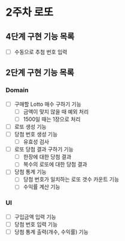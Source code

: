 # 2주차 로또

## 4단계 구현 기능 목록

- [ ] 수동으로 추첨 번호 입력

## 2단계 구현 기능 목록

### Domain

- [ ] 구매할 Lotto 매수 구하기 기능
    - [ ] 금액이 맞지 않을 때 예외 처리
    - [ ] 1500일 때는 1장으로 처리
- [ ] 로또 생성 기능
- [ ] 당첨 번호 생성 기능
    - [ ] 유효성 검사
- [ ] 로또 당첨 결과 구하기 기능
    - [ ] 한장에 대한 당첨 결과
    - [ ] 복수의 로또에 대한 당첨 결과
- [ ] 당첨 통계 기능
    - [ ] 당첨 번호가 일치하는 로또 갯수 카운트 기능
    - [ ] 수익률 계산 기능

### UI

- [ ] 구입금액 입력 기능
- [ ] 당첨 번호 입력 기능
- [ ] 당첨 통계 출력(개수, 수익률) 기능
